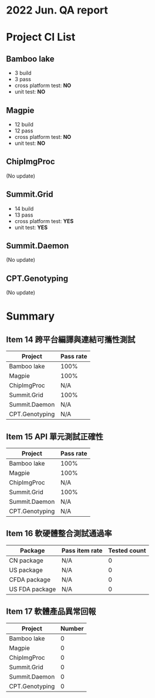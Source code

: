 2022 Jun. QA report
==================

Project CI List
============

Bamboo lake
-----------

* 3 build
* 3 pass
* cross platform test: **NO**
* unit test: **NO**

Magpie
------

* 12 build
* 12 pass
* cross platform test: **NO**
* unit test: **NO**

ChipImgProc
-----------

(No update)

Summit.Grid
-----------

* 14 build
* 13 pass
* cross platform test: **YES**
* unit test: **YES**

Summit.Daemon
-------------

(No update)

CPT.Genotyping
--------------

(No update)

Summary
=======

Item 14 跨平台編譯與連結可攜性測試
--------------------------------

| Project           | Pass rate|
|-------------------|----------|
| Bamboo lake       |     100% |
| Magpie            |     100% |
| ChipImgProc       |     N/A  |
| Summit.Grid       |     100% |
| Summit.Daemon     |     N/A  |
| CPT.Genotyping    |     N/A  |

Item 15 API 單元測試正確性
-------------------------

| Project           | Pass rate|
|-------------------|----------|
| Bamboo lake       |     100% |
| Magpie            |     100% |
| ChipImgProc       |     N/A  |
| Summit.Grid       |     100% |
| Summit.Daemon     |     N/A  |
| CPT.Genotyping    |     N/A  |

Item 16 軟硬體整合測試通過率
--------------------------

| Package           | Pass item rate | Tested count |
|-------------------|----------------|--------------|
| CN package        |           N/A  |            0 |
| US package        |           N/A  |            0 |
| CFDA package      |           N/A  |            0 |
| US FDA package    |           N/A  |            0 |

Item 17 軟體產品異常回報
----------------------

| Project           |   Number |
|-------------------|----------|
| Bamboo lake       |        0 |
| Magpie            |        0 |
| ChipImgProc       |        0 |
| Summit.Grid       |        0 |
| Summit.Daemon     |        0 |
| CPT.Genotyping    |        0 |
